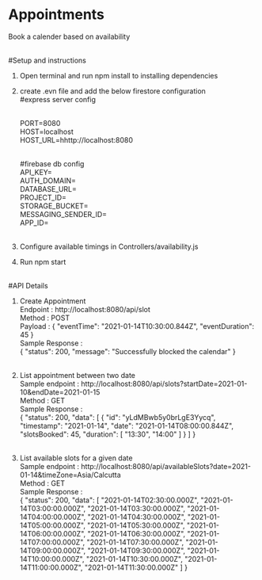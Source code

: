 # Appointments  <br />
Book a calender based on availability  <br /> <br />


#Setup and instructions  <br />
1) Open terminal and run npm install to  installing dependencies <br />
2) create .evn file and add the  below firestore configuration <br />
    #express server config <br /><br />

    PORT=8080 <br />
    HOST=localhost <br />
    HOST_URL=hhttp://localhost:8080 <br /><br />


    #firebase db config <br />
    API_KEY= <br />
    AUTH_DOMAIN= <br />
    DATABASE_URL= <br />
    PROJECT_ID= <br />
    STORAGE_BUCKET= <br />
    MESSAGING_SENDER_ID= <br />
    APP_ID= <br /><br />

3) Configure available timings in Controllers/availability.js <br />
4) Run npm start <br /><br />

#API Details <br />
  1) Create Appointment <br />
  Endpoint : http://localhost:8080/api/slot <br />
  Method : POST <br />
  Payload : { "eventTime": "2021-01-14T10:30:00.844Z", "eventDuration": 45 } <br />
  Sample Response :  <br />
  {
    "status": 200,
    "message": "Successfully blocked the calendar"
  } <br /> <br />

2) List appointment between two date  <br />
  Sample endpoint : http://localhost:8080/api/slots?startDate=2021-01-10&endDate=2021-01-15 <br />
  Method : GET <br />
  Sample Response :  <br />
  {
    "status": 200,
    "data": [
        {
            "id": "yLdMBwb5y0brLgE3Yycq",
            "timestamp": "2021-01-14",
            "date": "2021-01-14T08:00:00.844Z",
            "slotsBooked": 45,
            "duration": [
                "13:30",
                "14:00"
            ]
        }
    ]
  } <br /> <br />

3) List available slots for a given date <br />
  Sample endpoint : http://localhost:8080/api/availableSlots?date=2021-01-14&timeZone=Asia/Calcutta <br />
  Method : GET <br />
  Sample Response :  <br />
  {
    "status": 200,
    "data": [
        "2021-01-14T02:30:00.000Z",
        "2021-01-14T03:00:00.000Z",
        "2021-01-14T03:30:00.000Z",
        "2021-01-14T04:00:00.000Z",
        "2021-01-14T04:30:00.000Z",
        "2021-01-14T05:00:00.000Z",
        "2021-01-14T05:30:00.000Z",
        "2021-01-14T06:00:00.000Z",
        "2021-01-14T06:30:00.000Z",
        "2021-01-14T07:00:00.000Z",
        "2021-01-14T07:30:00.000Z",
        "2021-01-14T09:00:00.000Z",
        "2021-01-14T09:30:00.000Z",
        "2021-01-14T10:00:00.000Z",
        "2021-01-14T10:30:00.000Z",
        "2021-01-14T11:00:00.000Z",
        "2021-01-14T11:30:00.000Z"
    ]
  }
